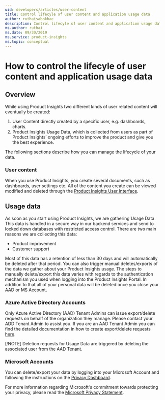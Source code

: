 ```yaml
---
uid: developers/articles/user-content
title: Control lifecyle of user content and application usage data
author: ruthaisabokhae
description: Control lifecyle of user content and application usage data
ms.author: ruthai
ms.date: 09/30/2019
ms.service: product-insights
ms.topic: conceptual
---
```


# How to control the lifecyle of user content and application usage data

## Overview
While using Product Insights two different kinds of user related content will eventually be created: 

1. User Content directly created by a specific user, e.g. dashboards, charts.
2. Product Insights Usage Data, which is collected from users as part of Product Insights’ ongoing efforts to improve the product and give you the best experience.

The following sections describe how you can manage the lifecycle of your data.

### User content
When you use Product Insights, you create several documents, such as dashboards, user settings etc. All of the content you create can be viewed modified and deleted through the [Product Insights User Interface](https://pi.dynamics.com/).

## Usage data
As soon as you start using Product Insights, we are gathering Usage Data. This data is handled in a secure way in our backend services and send to locked down databases with restricted access control. There are two main reasons we are collecting this data: 

* Product improvement 
* Customer support

Most of this data has a retention of less than 30 days and will automatically be deleted after that period. You can also trigger manual deletes/exports of the data we gather about your Product Insights usage. The steps to manually delete/export this data varies with regards to the authentication mechanism you used when logging into the Product Insights Portal. In addition to that all of your personal data will be deleted once you close your AAD or MS Account.

### Azure Active Directory Accounts
Only Azure Active Directory (AAD) Tenant Admins can issue export/delete requests on behalf of the organization they manage. Please contact your ADD Tenant Admin to assist you. If you are an AAD Tenant Admin you can find the detailed documentation in how to create export/delete requests [here](https://docs.microsoft.com/en-us/microsoft-365/compliance/gdpr-dsr-azure).

[!NOTE] Deletion requests for Usage Data are triggered by deleting the associated user from the AAD Tenant.

### Microsoft Accounts
You can delete/export your data by logging into your Microsoft Account and following the instructions on the [Privacy Dashboard](https://account.microsoft.com/privacy).

For more information regarding Microsoft's commitment towards protecting your privacy, please read the [Microsoft Privacy Statement](https://privacy.microsoft.com/).
